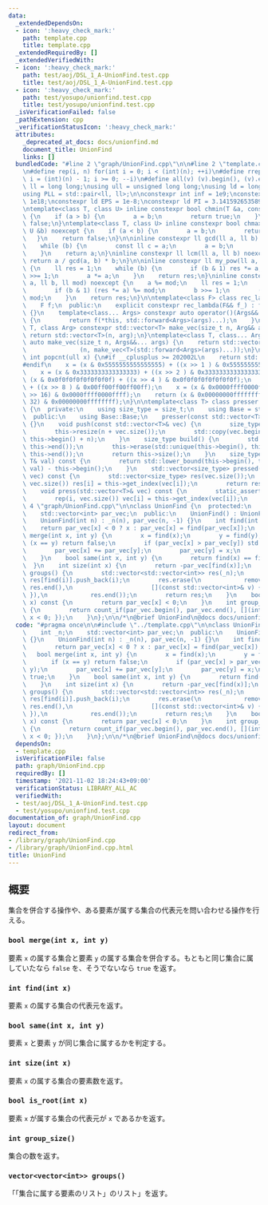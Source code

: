 ```yaml
---
data:
  _extendedDependsOn:
  - icon: ':heavy_check_mark:'
    path: template.cpp
    title: template.cpp
  _extendedRequiredBy: []
  _extendedVerifiedWith:
  - icon: ':heavy_check_mark:'
    path: test/aoj/DSL_1_A-UnionFind.test.cpp
    title: test/aoj/DSL_1_A-UnionFind.test.cpp
  - icon: ':heavy_check_mark:'
    path: test/yosupo/unionfind.test.cpp
    title: test/yosupo/unionfind.test.cpp
  _isVerificationFailed: false
  _pathExtension: cpp
  _verificationStatusIcon: ':heavy_check_mark:'
  attributes:
    _deprecated_at_docs: docs/unionfind.md
    document_title: UnionFind
    links: []
  bundledCode: "#line 2 \"graph/UnionFind.cpp\"\n\n#line 2 \"template.cpp\"\n\n#include<bits/stdc++.h>\n\
    \n#define rep(i, n) for(int i = 0; i < (int)(n); ++i)\n#define rrep(i, n) for(int\
    \ i = (int)(n) - 1; i >= 0; --i)\n#define all(v) (v).begin(), (v).end()\n\nusing\
    \ ll = long long;\nusing ull = unsigned long long;\nusing ld = long double;\n\
    using PLL = std::pair<ll, ll>;\n\nconstexpr int inf = 1e9;\nconstexpr ll INF =\
    \ 1e18;\nconstexpr ld EPS = 1e-8;\nconstexpr ld PI = 3.1415926535897932384626;\n\
    \ntemplate<class T, class U> inline constexpr bool chmin(T &a, const U &b) noexcept\
    \ {\n    if (a > b) {\n        a = b;\n        return true;\n    }\n    return\
    \ false;\n}\ntemplate<class T, class U> inline constexpr bool chmax(T &a, const\
    \ U &b) noexcept {\n    if (a < b) {\n        a = b;\n        return true;\n \
    \   }\n    return false;\n}\n\ninline constexpr ll gcd(ll a, ll b) noexcept {\n\
    \    while (b) {\n        const ll c = a;\n        a = b;\n        b = c % b;\n\
    \    }\n    return a;\n}\ninline constexpr ll lcm(ll a, ll b) noexcept {\n   \
    \ return a / gcd(a, b) * b;\n}\n\ninline constexpr ll my_pow(ll a, ll b) noexcept\
    \ {\n    ll res = 1;\n    while (b) {\n        if (b & 1) res *= a;\n        b\
    \ >>= 1;\n        a *= a;\n    }\n    return res;\n}\ninline constexpr ll mod_pow(ll\
    \ a, ll b, ll mod) noexcept {\n    a %= mod;\n    ll res = 1;\n    while (b) {\n\
    \        if (b & 1) (res *= a) %= mod;\n        b >>= 1;\n        (a *= a) %=\
    \ mod;\n    }\n    return res;\n}\n\ntemplate<class F> class rec_lambda {\n  private:\n\
    \    F f;\n  public:\n    explicit constexpr rec_lambda(F&& f_) : f(std::forward<F>(f_))\
    \ {}\n    template<class... Args> constexpr auto operator()(Args&&... args) const\
    \ {\n        return f(*this, std::forward<Args>(args)...);\n    }\n};\n\ntemplate<class\
    \ T, class Arg> constexpr std::vector<T> make_vec(size_t n, Arg&& arg) {\n   \
    \ return std::vector<T>(n, arg);\n}\ntemplate<class T, class... Args> constexpr\
    \ auto make_vec(size_t n, Args&&... args) {\n    return std::vector<decltype(make_vec<T>(args...))>\n\
    \               (n, make_vec<T>(std::forward<Args>(args)...));\n}\n\ninline constexpr\
    \ int popcnt(ull x) {\n#if __cplusplus >= 202002L\n    return std::popcount(x);\n\
    #endif\n    x = (x & 0x5555555555555555) + ((x >> 1 ) & 0x5555555555555555);\n\
    \    x = (x & 0x3333333333333333) + ((x >> 2 ) & 0x3333333333333333);\n    x =\
    \ (x & 0x0f0f0f0f0f0f0f0f) + ((x >> 4 ) & 0x0f0f0f0f0f0f0f0f);\n    x = (x & 0x00ff00ff00ff00ff)\
    \ + ((x >> 8 ) & 0x00ff00ff00ff00ff);\n    x = (x & 0x0000ffff0000ffff) + ((x\
    \ >> 16) & 0x0000ffff0000ffff);\n    return (x & 0x00000000ffffffff) + ((x >>\
    \ 32) & 0x00000000ffffffff);\n}\n\ntemplate<class T> class presser : public std::vector<T>\
    \ {\n  private:\n    using size_type = size_t;\n    using Base = std::vector<T>;\n\
    \  public:\n    using Base::Base;\n    presser(const std::vector<T>& vec) : Base(vec)\
    \ {}\n    void push(const std::vector<T>& vec) {\n        size_type n = this->size();\n\
    \        this->resize(n + vec.size());\n        std::copy(vec.begin(), vec.end(),\
    \ this->begin() + n);\n    }\n    size_type build() {\n        std::sort(this->begin(),\
    \ this->end());\n        this->erase(std::unique(this->begin(), this->end()),\
    \ this->end());\n        return this->size();\n    }\n    size_type get_index(const\
    \ T& val) const {\n        return std::lower_bound(this->begin(), this->end(),\
    \ val) - this->begin();\n    }\n    std::vector<size_type> pressed(const std::vector<T>&\
    \ vec) const {\n        std::vector<size_type> res(vec.size());\n        rep(i,\
    \ vec.size()) res[i] = this->get_index(vec[i]);\n        return res;\n    }\n\
    \    void press(std::vector<T>& vec) const {\n        static_assert(std::is_integral<T>::value);\n\
    \        rep(i, vec.size()) vec[i] = this->get_index(vec[i]);\n    }\n};\n#line\
    \ 4 \"graph/UnionFind.cpp\"\n\nclass UnionFind {\n  protected:\n    int _n;\n\
    \    std::vector<int> par_vec;\n  public:\n    UnionFind() : UnionFind(0) {}\n\
    \    UnionFind(int n) : _n(n), par_vec(n, -1) {}\n    int find(int x) {\n    \
    \    return par_vec[x] < 0 ? x : par_vec[x] = find(par_vec[x]);\n    }\n    bool\
    \ merge(int x, int y) {\n        x = find(x);\n        y = find(y);\n        if\
    \ (x == y) return false;\n        if (par_vec[x] > par_vec[y]) std::swap(x, y);\n\
    \        par_vec[x] += par_vec[y];\n        par_vec[y] = x;\n        return true;\n\
    \    }\n    bool same(int x, int y) {\n        return find(x) == find(y);\n  \
    \  }\n    int size(int x) {\n        return -par_vec[find(x)];\n    }\n    std::vector<std::vector<int>>\
    \ groups() {\n        std::vector<std::vector<int>> res(_n);\n        rep(i, _n)\
    \ res[find(i)].push_back(i);\n        res.erase(\n            remove_if(res.begin(),\
    \ res.end(),\n                      [](const std::vector<int>& v) { return v.empty();\
    \ }),\n            res.end());\n        return res;\n    }\n    bool is_root(int\
    \ x) const {\n        return par_vec[x] < 0;\n    }\n    int group_size() const\
    \ {\n        return count_if(par_vec.begin(), par_vec.end(), [](int x) { return\
    \ x < 0; });\n    }\n};\n\n/*\n@brief UnionFind\n@docs docs/unionfind.md\n*/\n"
  code: "#pragma once\n\n#include \"../template.cpp\"\n\nclass UnionFind {\n  protected:\n\
    \    int _n;\n    std::vector<int> par_vec;\n  public:\n    UnionFind() : UnionFind(0)\
    \ {}\n    UnionFind(int n) : _n(n), par_vec(n, -1) {}\n    int find(int x) {\n\
    \        return par_vec[x] < 0 ? x : par_vec[x] = find(par_vec[x]);\n    }\n \
    \   bool merge(int x, int y) {\n        x = find(x);\n        y = find(y);\n \
    \       if (x == y) return false;\n        if (par_vec[x] > par_vec[y]) std::swap(x,\
    \ y);\n        par_vec[x] += par_vec[y];\n        par_vec[y] = x;\n        return\
    \ true;\n    }\n    bool same(int x, int y) {\n        return find(x) == find(y);\n\
    \    }\n    int size(int x) {\n        return -par_vec[find(x)];\n    }\n    std::vector<std::vector<int>>\
    \ groups() {\n        std::vector<std::vector<int>> res(_n);\n        rep(i, _n)\
    \ res[find(i)].push_back(i);\n        res.erase(\n            remove_if(res.begin(),\
    \ res.end(),\n                      [](const std::vector<int>& v) { return v.empty();\
    \ }),\n            res.end());\n        return res;\n    }\n    bool is_root(int\
    \ x) const {\n        return par_vec[x] < 0;\n    }\n    int group_size() const\
    \ {\n        return count_if(par_vec.begin(), par_vec.end(), [](int x) { return\
    \ x < 0; });\n    }\n};\n\n/*\n@brief UnionFind\n@docs docs/unionfind.md\n*/"
  dependsOn:
  - template.cpp
  isVerificationFile: false
  path: graph/UnionFind.cpp
  requiredBy: []
  timestamp: '2021-11-02 18:24:43+09:00'
  verificationStatus: LIBRARY_ALL_AC
  verifiedWith:
  - test/aoj/DSL_1_A-UnionFind.test.cpp
  - test/yosupo/unionfind.test.cpp
documentation_of: graph/UnionFind.cpp
layout: document
redirect_from:
- /library/graph/UnionFind.cpp
- /library/graph/UnionFind.cpp.html
title: UnionFind
---
```

## 概要

集合を併合する操作や、ある要素が属する集合の代表元を問い合わせる操作を行える。

### `bool merge(int x, int y)`

要素 `x` の属する集合と要素 `y` の属する集合を併合する。もともと同じ集合に属していたなら `false` を、そうでないなら `true` を返す。

### `int find(int x)`

要素 `x` の属する集合の代表元を返す。

### `bool same(int x, int y)`

要素 `x` と要素 `y` が同じ集合に属するかを判定する。

### `int size(int x)`

要素 `x` の属する集合の要素数を返す。

### `bool is_root(int x)`

要素 `x` が属する集合の代表元が `x` であるかを返す。

### `int group_size()`

集合の数を返す。

### `vector<vector<int>> groups()`

「「集合に属する要素のリスト」のリスト」を返す。